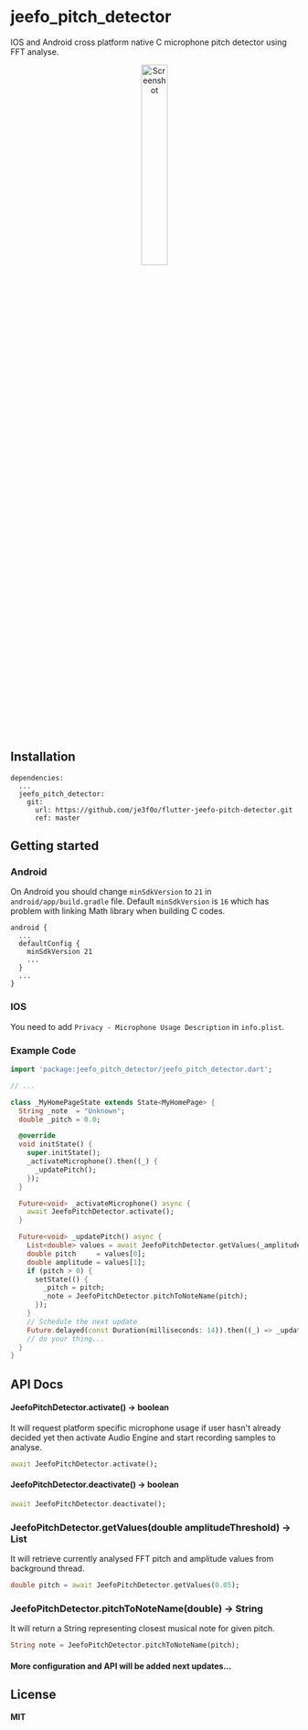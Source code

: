 # jeefo_pitch_detector

IOS and Android cross platform native C microphone pitch detector using FFT 
analyse.

<div align="center">
  <img src="https://github.com/je3f0o/flutter-jeefo-pitch-detector/blob/master/screenshot2.jpg" width="30%" alt="Screenshot">
</div>

## Installation
```
dependencies:
  ...
  jeefo_pitch_detector:
    git:
      url: https://github.com/je3f0o/flutter-jeefo-pitch-detector.git
      ref: master
```

## Getting started
### Android
On Android you should change `minSdkVersion` to `21` in 
`android/app/build.gradle` file.  Default `minSdkVersion` is `16` which has 
problem with linking Math library when building C codes.
```
android {
  ...
  defaultConfig {
    minSdkVersion 21
    ...
  }
  ...
}
```

### IOS
You need to add `Privacy - Microphone Usage Description` in `info.plist`.

### Example Code
```dart
import 'package:jeefo_pitch_detector/jeefo_pitch_detector.dart';

// ...

class _MyHomePageState extends State<MyHomePage> {
  String _note  = "Unknown";
  double _pitch = 0.0;

  @override
  void initState() {
    super.initState();
    _activateMicrophone().then((_) {
      _updatePitch();
    });
  }

  Future<void> _activateMicrophone() async {
    await JeefoPitchDetector.activate();
  }

  Future<void> _updatePitch() async {
    List<double> values = await JeefoPitchDetector.getValues(_amplitudeThreshold);
    double pitch     = values[0];
    double amplitude = values[1];
    if (pitch > 0) {
      setState(() {
        _pitch = pitch;
        _note = JeefoPitchDetector.pitchToNoteName(pitch);
      });
    }
    // Schedule the next update
    Future.delayed(const Duration(milliseconds: 14)).then((_) => _updatePitch());
    // do your thing...
  }
}
```

## API Docs

#### JeefoPitchDetector.activate() -> boolean
It will request platform specific microphone usage if user hasn't already 
decided yet then activate Audio Engine and start recording samples to analyse.
```dart
await JeefoPitchDetector.activate();
```

#### JeefoPitchDetector.deactivate() -> boolean
```dart
await JeefoPitchDetector.deactivate();
```

### JeefoPitchDetector.getValues(double amplitudeThreshold) -> List<double>
It will retrieve currently analysed FFT pitch and amplitude values from 
background thread.
```dart
double pitch = await JeefoPitchDetector.getValues(0.05);
```

### JeefoPitchDetector.pitchToNoteName(double) -> String
It will return a String representing closest musical note for given pitch.
```dart
String note = JeefoPitchDetector.pitchToNoteName(pitch);
```

#### More configuration and API will be added next updates...

## License
**MIT**